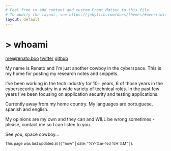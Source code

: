 ```yaml
---
# Feel free to add content and custom Front Matter to this file.
# To modify the layout, see https://jekyllrb.com/docs/themes/#overriding-theme-defaults
layout: default
---
```

# > whoami

[me@renato.boo](mailto:me@renato.boo)
[twitter](https://twitter.com/@renatoisnotreal)
[github](https://github.com/renatorpn)

My name is Renato and I'm just another cowboy in the cyberspace. This is my home for posting my research notes and snippets.

I've been working in the tech industry for 10+ years, 6 of those years in the cybersecurity industry in a wide variety of technical roles. In the past few years I've been focusing on application security and testing applications.

Currently away from my home country. My languages are portuguese, spanish and english.

My opinions are my own and they can and WILL be wrong sometimes - please, contact me so I can listen to you.

See you, space cowboy...

<sub>This page was last updated at {{ "now" | date: "%Y-%m-%d %H:%M" }}.</sub>